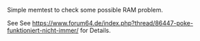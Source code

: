 Simple memtest to check some possible RAM problem.

See See https://www.forum64.de/index.php?thread/86447-poke-funktioniert-nicht-immer/ for Details.
